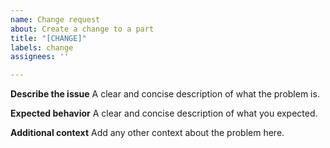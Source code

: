 ```yaml
---
name: Change request
about: Create a change to a part
title: "[CHANGE]"
labels: change
assignees: ''

---
```


**Describe the issue**
A clear and concise description of what the problem is.

**Expected behavior**
A clear and concise description of what you expected.

**Additional context**
Add any other context about the problem here.
